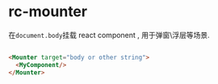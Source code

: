 # rc-mounter

在`document.body`挂载 react component ,  用于弹窗\浮层等场景.

```html

<Mounter target="body or other string">
  <MyComponent/>
</Mounter>

```

